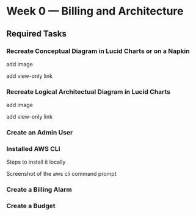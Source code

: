 # Week 0 — Billing and Architecture

## Required Tasks

### Recreate Conceptual Diagram in Lucid Charts or on a Napkin

add image

add view-only link

### Recreate Logical Architectual Diagram in Lucid Charts

add image

add view-only link

### Create an Admin User

### Installed AWS CLI

Steps to install it locally

Screenshot of the aws cli command prompt

### Create a Billing Alarm

### Create a Budget
